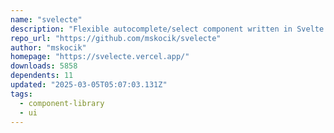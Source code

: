 ```yaml
---
name: "svelecte"
description: "Flexible autocomplete/select component written in Svelte. Massively inspired by Selectize.js. Also usable as custom element (CE)"
repo_url: "https://github.com/mskocik/svelecte"
author: "mskocik"
homepage: "https://svelecte.vercel.app/"
downloads: 5858
dependents: 11
updated: "2025-03-05T05:07:03.131Z"
tags: 
  - component-library
  - ui
---
```

